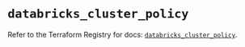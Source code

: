 # `databricks_cluster_policy`

Refer to the Terraform Registry for docs: [`databricks_cluster_policy`](https://registry.terraform.io/providers/databricks/databricks/1.45.0/docs/resources/cluster_policy).
